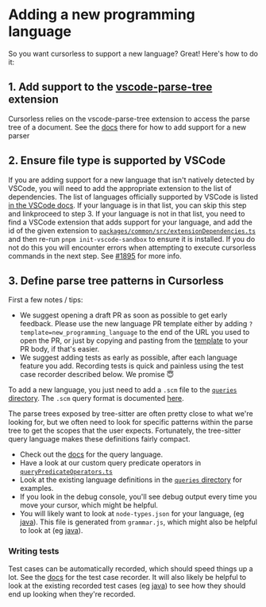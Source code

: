 # Adding a new programming language

So you want cursorless to support a new language? Great! Here's how to do it:

## 1. Add support to the [vscode-parse-tree](https://github.com/pokey/vscode-parse-tree) extension

Cursorless relies on the vscode-parse-tree extension to access the parse tree
of a document. See the
[docs](https://github.com/pokey/vscode-parse-tree/#adding-a-new-language) there
for how to add support for a new parser

## 2. Ensure file type is supported by VSCode

If you are adding support for a new language that isn't natively detected by VSCode, you will need to add the appropriate extension to the list of dependencies. The list of languages officially supported by VSCode is listed [in the VSCode docs](https://code.visualstudio.com/docs/languages/identifiers#_known-language-identifiers). If your language is in that list, you can skip this step and linkproceed to step 3. If your language is not in that list, you need to find a VSCode extension that adds support for your language, and add the id of the given extension to [`packages/common/src/extensionDependencies.ts`](../../packages/common/src/extensionDependencies.ts) and then re-run `pnpm init-vscode-sandbox` to ensure it is installed. If you do not do this you will encounter errors when attempting to execute cursorless commands in the next step. See [#1895](https://github.com/cursorless-dev/cursorless/issues/1895) for more info.

## 3. Define parse tree patterns in Cursorless

First a few notes / tips:

- We suggest opening a draft PR as soon as possible to get early feedback. Please use the new language PR template either by adding `?template=new_programming_language` to the end of the URL you used to open the PR, or just by copying and pasting from the [template](https://github.com/cursorless-dev/cursorless/blob/main/.github/PULL_REQUEST_TEMPLATE/new_programming_language.md?plain=1) to your PR body, if that's easier.
- We suggest adding tests as early as possible, after each language feature you add. Recording tests is quick and painless using the test case recorder described below. We promise 😇

To add a new language, you just need to add a `.scm` file to the [`queries` directory](../../queries). The `.scm` query format is documented [here](https://tree-sitter.github.io/tree-sitter/using-parsers#query-syntax).

The parse trees exposed by tree-sitter are often pretty close to what we're
looking for, but we often need to look for specific patterns within the parse
tree to get the scopes that the user expects. Fortunately, the tree-sitter query language makes these definitions fairly compact.

- Check out the [docs](https://tree-sitter.github.io/tree-sitter/using-parsers#query-syntax) for the query language.
- Have a look at our custom query predicate operators in [`queryPredicateOperators.ts`](../../packages/cursorless-engine/src/languages/TreeSitterQuery/queryPredicateOperators.ts)
- Look at the existing language definitions in the [`queries` directory](../../queries) for examples.
- If you look in the debug console, you'll see debug output every time you move
  your cursor, which might be helpful.
- You will likely want to look at `node-types.json` for your language, (eg [java](https://github.com/tree-sitter/tree-sitter-java/blob/master/src/node-types.json)). This file is generated from `grammar.js`, which might also be helpful to look at (eg [java](https://github.com/tree-sitter/tree-sitter-java/blob/master/grammar.js)).

### Writing tests

Test cases can be automatically recorded, which should speed things up a lot.
See the [docs](test-case-recorder.md) for the test case recorder. It will also
likely be helpful to look at the existing recorded test cases (eg
[java](../../packages/cursorless-vscode-e2e/src/suite/fixtures/recorded/languages/java)) to see how
they
should end up looking when they're recorded.
